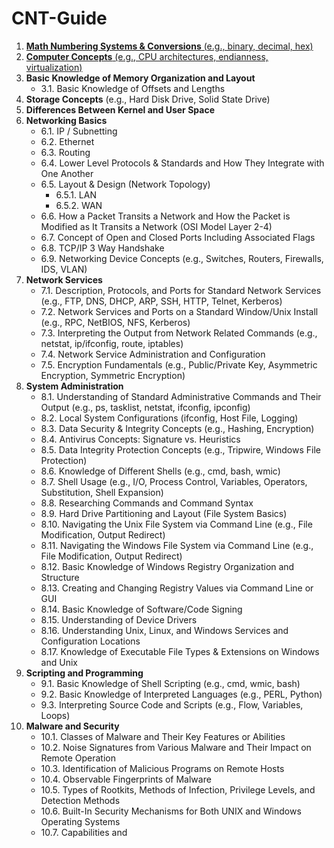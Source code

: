 # CNT-Guide

1. [**Math Numbering Systems & Conversions** (e.g., binary, decimal, hex)](1-0.md)
2. [**Computer Concepts** (e.g., CPU architectures, endianness, virtualization)](2-0.md)
3. **Basic Knowledge of Memory Organization and Layout**
   - 3.1. Basic Knowledge of Offsets and Lengths
4. **Storage Concepts** (e.g., Hard Disk Drive, Solid State Drive)
5. **Differences Between Kernel and User Space**
6. **Networking Basics**
   - 6.1. IP / Subnetting
   - 6.2. Ethernet
   - 6.3. Routing
   - 6.4. Lower Level Protocols & Standards and How They Integrate with One Another
   - 6.5. Layout & Design (Network Topology)
        - 6.5.1. LAN
        - 6.5.2. WAN
   - 6.6. How a Packet Transits a Network and How the Packet is Modified as It Transits a Network (OSI Model Layer 2-4)
   - 6.7. Concept of Open and Closed Ports Including Associated Flags
   - 6.8. TCP/IP 3 Way Handshake
   - 6.9. Networking Device Concepts (e.g., Switches, Routers, Firewalls, IDS, VLAN)
7. **Network Services**
   - 7.1. Description, Protocols, and Ports for Standard Network Services (e.g., FTP, DNS, DHCP, ARP, SSH, HTTP, Telnet, Kerberos)
   - 7.2. Network Services and Ports on a Standard Window/Unix Install (e.g., RPC, NetBIOS, NFS, Kerberos)
   - 7.3. Interpreting the Output from Network Related Commands (e.g., netstat, ip/ifconfig, route, iptables)
   - 7.4. Network Service Administration and Configuration
   - 7.5. Encryption Fundamentals (e.g., Public/Private Key, Asymmetric Encryption, Symmetric Encryption)
8. **System Administration**
   - 8.1. Understanding of Standard Administrative Commands and Their Output (e.g., ps, tasklist, netstat, ifconfig, ipconfig)
   - 8.2. Local System Configurations (ifconfig, Host File, Logging)
   - 8.3. Data Security & Integrity Concepts (e.g., Hashing, Encryption)
   - 8.4. Antivirus Concepts: Signature vs. Heuristics
   - 8.5. Data Integrity Protection Concepts (e.g., Tripwire, Windows File Protection)
   - 8.6. Knowledge of Different Shells (e.g., cmd, bash, wmic)
   - 8.7. Shell Usage (e.g., I/O, Process Control, Variables, Operators, Substitution, Shell Expansion)
   - 8.8. Researching Commands and Command Syntax
   - 8.9. Hard Drive Partitioning and Layout (File System Basics)
   - 8.10. Navigating the Unix File System via Command Line (e.g., File Modification, Output Redirect)
   - 8.11. Navigating the Windows File System via Command Line (e.g., File Modification, Output Redirect)
   - 8.12. Basic Knowledge of Windows Registry Organization and Structure
   - 8.13. Creating and Changing Registry Values via Command Line or GUI
   - 8.14. Basic Knowledge of Software/Code Signing
   - 8.15. Understanding of Device Drivers
   - 8.16. Understanding Unix, Linux, and Windows Services and Configuration Locations
   - 8.17. Knowledge of Executable File Types & Extensions on Windows and Unix
9. **Scripting and Programming**
   - 9.1. Basic Knowledge of Shell Scripting (e.g., cmd, wmic, bash)
   - 9.2. Basic Knowledge of Interpreted Languages (e.g., PERL, Python)
   - 9.3. Interpreting Source Code and Scripts (e.g., Flow, Variables, Loops)
10. **Malware and Security**
    - 10.1. Classes of Malware and Their Key Features or Abilities
    - 10.2. Noise Signatures from Various Malware and Their Impact on Remote Operation
    - 10.3. Identification of Malicious Programs on Remote Hosts
    - 10.4. Observable Fingerprints of Malware
    - 10.5. Types of Rootkits, Methods of Infection, Privilege Levels, and Detection Methods
    - 10.6. Built-In Security Mechanisms for Both UNIX and Windows Operating Systems
    - 10.7. Capabilities and

